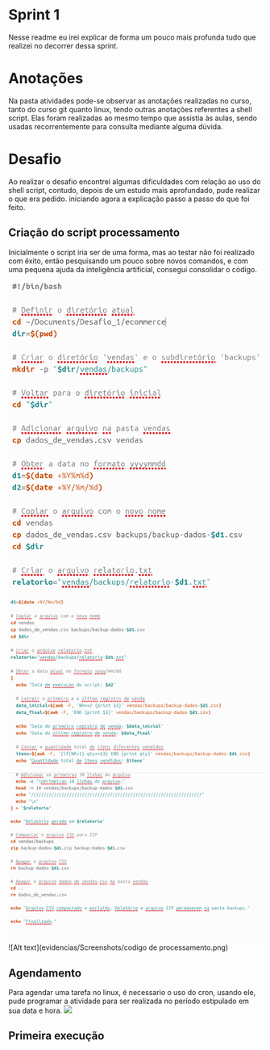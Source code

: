 # Sprint 1

Nesse readme eu irei explicar de forma um pouco mais profunda tudo que realizei no decorrer dessa sprint.

# Anotações

Na pasta atividades pode-se observar as anotações realizadas no curso, tanto do curso git quanto linux, 
tendo outras anotações referentes a shell script. Elas foram realizadas ao mesmo tempo que assistia às aulas,
sendo usadas recorrentemente para consulta mediante alguma dúvida.

# Desafio

Ao realizar o desafio encontrei algumas dificuldades com relação ao uso do shell script, contudo, depois de um estudo mais aprofundado, pude realizar o que era pedido. iniciando agora a explicação passo a passo do que foi feito.

## Criação do script processamento
Inicialmente o script iria ser de uma forma, mas ao testar não foi realizado com êxito, então pesquisando um pouco sobre novos comandos, e com uma pequena ajuda da inteligência artificial, consegui consolidar o código.

<img src = "evidencias/Screenshots/codigo de processamento.png">
<img src = "evidencias/Screenshots/codigo de processamento 2.png">
<img src = "evidencias/Screenshots/codigo de processamento final.png">
![Alt text](evidencias/Screenshots/codigo de processamento.png)

## Agendamento
Para agendar uma tarefa no linux, é necessario o uso do cron, usando ele, pude programar a atividade para ser realizada no período estipulado em sua data e hora.
<img src = "evidencias/Screenshots/Agendamento a realizar.png">

## Primeira execução
